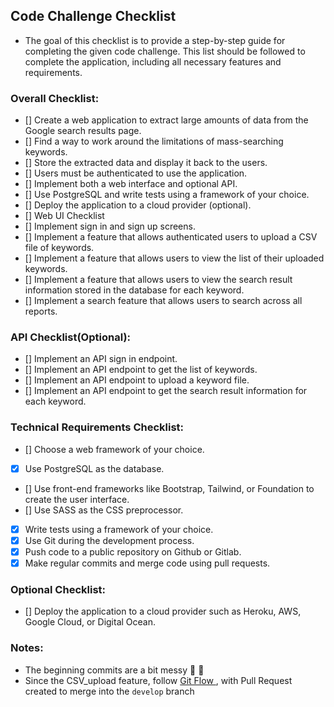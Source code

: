 ## Code Challenge Checklist

- The goal of this checklist is to provide a step-by-step guide for completing the given code challenge. This list should be followed to complete the application, including all necessary features and requirements.

### Overall Checklist:

- [] Create a web application to extract large amounts of data from the Google search results page.
- [] Find a way to work around the limitations of mass-searching keywords.
- [] Store the extracted data and display it back to the users.
- [] Users must be authenticated to use the application.
- [] Implement both a web interface and optional API.
- [] Use PostgreSQL and write tests using a framework of your choice.
- [] Deploy the application to a cloud provider (optional).
- [] Web UI Checklist
- [] Implement sign in and sign up screens.
- [] Implement a feature that allows authenticated users to upload a CSV file of keywords.
- [] Implement a feature that allows users to view the list of their uploaded keywords.
- [] Implement a feature that allows users to view the search result information stored in the database for each keyword.
- [] Implement a search feature that allows users to search across all reports.

### API Checklist(Optional):

- [] Implement an API sign in endpoint.
- [] Implement an API endpoint to get the list of keywords.
- [] Implement an API endpoint to upload a keyword file.
- [] Implement an API endpoint to get the search result information for each keyword.

### Technical Requirements Checklist:

- [] Choose a web framework of your choice.
- [x] Use PostgreSQL as the database.
- [] Use front-end frameworks like Bootstrap, Tailwind, or Foundation to create the user interface.
- [] Use SASS as the CSS preprocessor.
- [x] Write tests using a framework of your choice.
- [x] Use Git during the development process.
- [x] Push code to a public repository on Github or Gitlab.
- [x] Make regular commits and merge code using pull requests.

### Optional Checklist:

- [] Deploy the application to a cloud provider such as Heroku, AWS, Google Cloud, or Digital Ocean.

### Notes:

- The beginning commits are a bit messy 🤦 🤷
- Since the CSV_upload feature, follow [ Git Flow ](https://www.atlassian.com/git/tutorials/comparing-workflows/gitflow-workflow) , with Pull Request created to merge into the `develop` branch
